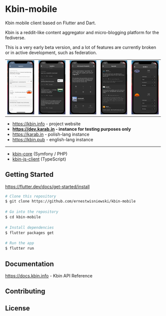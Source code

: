 # Kbin-mobile

Kbin mobile client based on Flutter and Dart.

Kbin is a reddit-like content aggregator and micro-blogging platform for the fediverse.

This is a very early beta version, and a lot of features are currently broken or in active development, such as federation.

|     |     |     |     |     |
| --- | --- | --- | --- | --- |
![](assets/screenshots/s1.png)  |  ![](assets/screenshots/s2.png)  |  ![](assets/screenshots/s3.png)  |  ![](assets/screenshots/s4.png)  |  ![](assets/screenshots/s5.png)

* https://kbin.info - project website
* **https://dev.karab.in - instance for testing purposes only**
* https://karab.in - polish-lang instance
* https://kbin.pub - english-lang instance

---

* [kbin-core](https://github.com/ernestwisniewski/kbin) (Symfony / PHP)
* [kbin-js-client](https://github.com/ernestwisniewski/kbin-js-client) (TypeScript)

## Getting Started

https://flutter.dev/docs/get-started/install

```bash
# Clone this repository
$ git clone https://github.com/ernestwisniewski/kbin-mobile

# Go into the repository
$ cd kbin-mobile

# Install dependencies
$ flutter packages get

# Run the app
$ flutter run
```

## Documentation

https://docs.kbin.info - Kbin API Reference

## Contributing

## License

